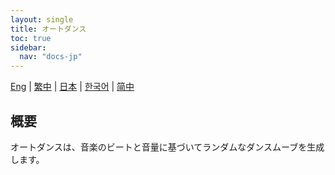 ```yaml
---
layout: single
title: オートダンス
toc: true
sidebar:
  nav: "docs-jp"
---
```

[Eng](/dancexr/features/autodance) | [繁中](/tw/dancexr/features/autodance) | [日本](/jp/dancexr/features/autodance) | [한국어](/kr/dancexr/features/autodance) | [简中](/zh/dancexr/features/autodance)

## 概要
オートダンスは、音楽のビートと音量に基づいてランダムなダンスムーブを生成します。